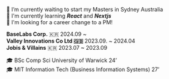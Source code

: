 🏨 I’m currently waiting to start my Masters in Sydney Australia <br/>
🌱 I'm currently learning ***React*** and ***Nextjs*** <br/>
🎯 I'm looking for a career change to a PM!

**BaseLabs Corp.** 🇰🇷 2024.09 ~ <br/>
**Valley Innovations Co Ltd 🇬🇧** 2023.09. ~ 2024.04 <br/>
**Jobis & Villains** 🇰🇷 2023.07 ~ 2023.09 <br/>

🎓 BSc Comp Sci University of Warwick  24’ <br/>
🎓 MIT Information Tech (Business Information Systems) 27’
